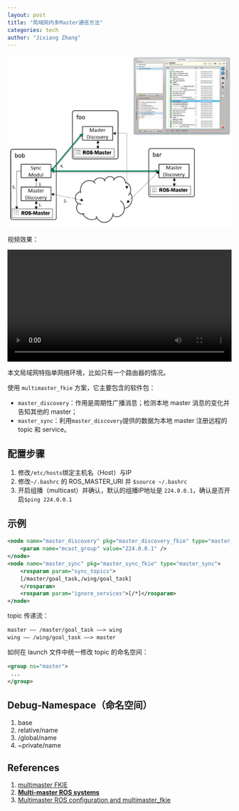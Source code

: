 ```yaml
---
layout: post
title: "局域网内多Master通信方法"
categories: tech
author: "Jixiang Zhang"
---
```


![](images/ros_multimaster.png)

视频效果：

<video style="display:block; width:100%; height:auto;" src="{{site.baseurl}}/files/icra2019.mp4"  controls preload></video>

本文局域网特指单网络环境，比如只有一个路由器的情况。

使用 `multimaster_fkie` 方案，它主要包含的软件包：

- `master_discovery`：作用是周期性广播消息；检测本地 master 消息的变化并告知其他的 master；
- `master_sync`：利用`master_discovery`提供的数据为本地 master 注册远程的 topic 和 service。

## 配置步骤

1. 修改`/etc/hosts`绑定主机名（Host）与IP
2. 修改`~/.bashrc` 的 ROS_MASTER_URI 并 `$source ~/.bashrc`
3. 开启组播（multicast）并确认，默认的组播IP地址是 `224.0.0.1`，确认是否开启`$ping 224.0.0.1`

## 示例

```xml
<node name="master_discovery" pkg="master_discovery_fkie" type="master_discovery">
    <param name="mcast_group" value="224.0.0.1" />
</node>
<node name="master_sync" pkg="master_sync_fkie" type="master_sync">
    <rosparam param="sync_topics">
    [/master/goal_task,/wing/goal_task]
    </rosparam>
    <rosparam param="ignore_services">[/*]</rosparam>
</node>

```

topic 传递流：

```xml
master —— /master/goal_task ——> wing
wing —— /wing/goal_task ——> master
```

如何在 launch 文件中统一修改 topic 的命名空间：

```xml
<group ns="master">
 ...
</group>
```

## Debug-**Namespace**（命名空间）

1. base
2. relative/name
3. /global/name
4. ~private/name

## References

1. [multimaster FKIE](http://fkie.github.io/multimaster_fkie/index.html)
2. [**Multi-master ROS systems**](http://digital.csic.es/bitstream/10261/133333/1/ROS-systems.pdf)
3. [Multimaster ROS configuration and multimaster_fkie](http://www.huyaoyu.com/technical/2018/08/27/multimaster-ros-configuration-and-multimaster-fkie.html)
